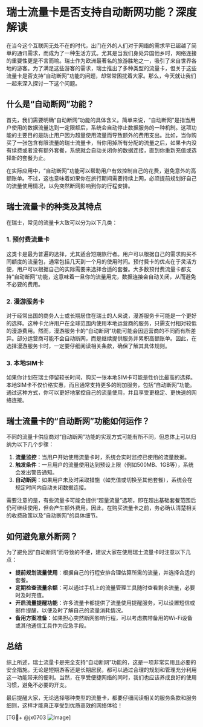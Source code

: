 # 瑞士流量卡是否支持自动断网功能？深度解读

在当今这个互联网无处不在的时代，出门在外的人们对于网络的需求早已超越了简单的通讯需求，而成为了一种生活方式。尤其是当我们身处异国他乡时，网络连接的重要性更是不言而喻。瑞士作为欧洲最著名的旅游胜地之一，吸引了来自世界各地的游客。为了满足这些游客的需求，瑞士推出了多种类型的流量卡，但关于这些流量卡是否支持“自动断网”功能的问题，却常常困扰着大家。那么，今天就让我们一起来深入探讨一下这个问题。

## 什么是“自动断网”功能？

首先，我们需要明确“自动断网”功能的具体含义。简单来说，“自动断网”是指当用户使用的数据流量达到一定限额后，系统会自动停止数据服务的一种机制。这项功能的主要目的是防止用户因为超量使用流量而导致额外的费用支出。比如，当你购买了一张包含有限流量的瑞士流量卡，当你用掉所有分配的流量之后，如果卡内没有续费或者没有额外套餐，系统就会自动关闭你的数据连接，直到你重新充值或选择新的套餐为止。

在实际应用中，“自动断网”功能可以帮助用户有效控制自己的花费，避免意外的高额账单。不过，这也意味着如果你在旅行期间需要持续上网，必须提前规划好自己的流量使用情况，以免突然断网影响到你的行程安排。

## 瑞士流量卡的种类及其特点

在瑞士，常见的流量卡大致可以分为以下几类：

### 1. **预付费流量卡**
这类卡是最为普遍的选择，尤其适合短期旅行者。用户可以根据自己的需求购买不同额度的流量包，通常包括几天到一个月的使用时间。预付费卡的优点在于灵活方便，用户可以根据自己的实际需要来选择合适的套餐。大多数预付费流量卡都支持“自动断网”功能，这意味着一旦你的流量用完，数据连接会自动关闭，从而避免不必要的费用。

### 2. **漫游服务卡**
对于经常出国的商务人士或长期居住在瑞士的人来说，漫游服务卡可能是一个更好的选择。这种卡允许用户在全球范围内使用本地运营商的服务，只需支付相对较低的漫游费用。然而，漫游服务卡的“自动断网”功能可能会因运营商的不同而有所差异。部分运营商可能不会自动断网，而是继续提供服务并累积高额账单。因此，在选择漫游服务卡时，一定要仔细阅读相关条款，确保了解其具体规则。

### 3. **本地SIM卡**
如果你计划在瑞士停留较长时间，购买一张本地SIM卡可能是性价比最高的选择。本地SIM卡不仅价格实惠，而且通常支持更多的附加服务，包括“自动断网”功能。通过这种方式，你可以更好地掌控自己的流量使用，并且享受更稳定、更快速的网络连接。

## 瑞士流量卡的“自动断网”功能如何运作？

不同的流量卡供应商对“自动断网”功能的实现方式可能有所不同，但总体上可以归纳为以下几个步骤：

1. **流量监控**：当用户开始使用流量卡时，系统会实时监控已使用的流量数据。
2. **触发条件**：一旦用户的流量使用达到预设上限（例如500MB、1GB等），系统会发出警告通知。
3. **自动断网**：如果用户未及时采取措施（如充值或切换至其他套餐），系统会在规定时间内自动关闭数据连接。

需要注意的是，有些流量卡可能会提供“超量流量”选项，即在超出基础套餐范围后仍可继续使用，但会产生额外费用。因此，在购买流量卡之前，务必确认清楚相关的收费政策以及“自动断网”的具体细节。

## 如何避免意外断网？

为了避免因“自动断网”而导致的不便，建议大家在使用瑞士流量卡时注意以下几点：

- **提前规划流量使用**：根据自己的行程安排合理估算所需的流量，并选择合适的套餐。
- **定期检查流量余额**：可以通过手机上的流量管理工具随时查看剩余流量，必要时及时充值。
- **开启流量提醒功能**：许多流量卡都提供了流量使用提醒服务，可以设置短信或邮件提醒，以便及时了解自己的流量消耗情况。
- **备用方案准备**：如果担心突然断网影响行程，可以考虑携带备用的Wi-Fi设备或其他通信工具作为应急手段。

## 总结

综上所述，瑞士流量卡是完全支持“自动断网”功能的，这是一项非常实用且必要的安全措施。无论是短期游客还是长期居民，都可以通过合理的规划和管理充分利用这一功能带来的便利。当然，在享受便捷网络的同时，我们也应该养成良好的使用习惯，避免不必要的开支。

最后提醒大家，无论选择哪种类型的流量卡，都要仔细阅读相关的服务条款和服务细则，这样才能真正享受到优质高效的网络体验！

[TG💪+ @jx0703 ![Image](https://github.com/user-attachments/assets/dbca1d08-cadb-493c-b0ec-ad6f7a83f270)]